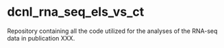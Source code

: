 # dcnl_rna_seq_els_vs_ct
Repository containing all the code utilized for the analyses of the RNA-seq data in publication XXX.
